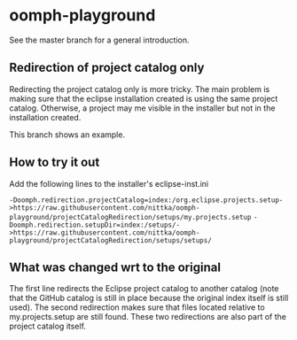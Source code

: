 oomph-playground
================

See the master branch for a general introduction.

## Redirection of project catalog only

Redirecting the project catalog only is more tricky. The main problem is making sure that the eclipse installation created is using the same project catalog. Otherwise, a project may me visible in the installer but not in the installation created.

This branch shows an example.

## How to try it out

Add the following lines to the installer's eclipse-inst.ini

`-Doomph.redirection.projectCatalog=index:/org.eclipse.projects.setup->https://raw.githubusercontent.com/nittka/oomph-playground/projectCatalogRedirection/setups/my.projects.setup`
`-Doomph.redirection.setupDir=index:/setups/->https://raw.githubusercontent.com/nittka/oomph-playground/projectCatalogRedirection/setups/setups/`


## What was changed wrt to the original

The first line redirects the Eclipse project catalog to another catalog (note that the GitHub catalog is still in place because the original index itself is still used). The second redirection makes sure that files located relative to my.projects.setup are still found. These two redirections are also part of the project catalog itself.